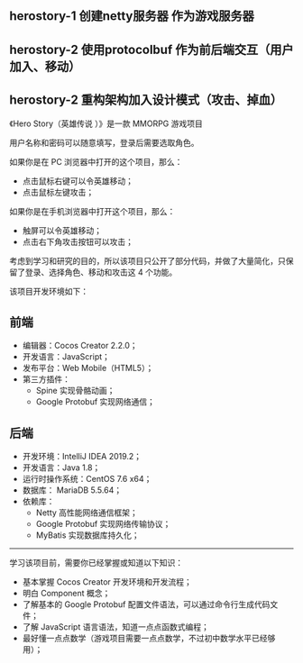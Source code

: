 ## herostory-1 创建netty服务器 作为游戏服务器

## herostory-2 使用protocolbuf 作为前后端交互（用户加入、移动）

## herostory-2 重构架构加入设计模式（攻击、掉血）



《Hero Story（英雄传说 ）》是一款 MMORPG 游戏项目

用户名称和密码可以随意填写，登录后需要选取角色。

如果你是在 PC 浏览器中打开的这个项目，那么：
- 点击鼠标右键可以令英雄移动；
- 点击鼠标左键攻击；

如果你是在手机浏览器中打开这个项目，那么：
- 触屏可以令英雄移动；
- 点击右下角攻击按钮可以攻击；

考虑到学习和研究的目的，所以该项目只公开了部分代码，并做了大量简化，只保留了登录、选择角色、移动和攻击这 4 个功能。

该项目开发环境如下：

## 前端

- 编辑器：Cocos Creator 2.2.0；
- 开发语言：JavaScript；
- 发布平台：Web Mobile（HTML5）；
- 第三方插件：
    - Spine 实现骨骼动画；
    - Google Protobuf 实现网络通信；

## 后端

- 开发环境：IntelliJ IDEA 2019.2；
- 开发语言：Java 1.8；
- 运行时操作系统：CentOS 7.6 x64；
- 数据库： MariaDB 5.5.64；
- 依赖库：
    - Netty 高性能网络通信框架；
    - Google Protobuf 实现网络传输协议；
    - MyBatis 实现数据库持久化；

----

学习该项目前，需要你已经掌握或知道以下知识：

- 基本掌握 Cocos Creator 开发环境和开发流程；
- 明白 Component 概念；
- 了解基本的 Google Protobuf 配置文件语法，可以通过命令行生成代码文件；
- 了解 JavaScript 语言语法，知道一点点函数式编程；
- 最好懂一点点数学（游戏项目需要一点点数学，不过初中数学水平已经够用）；
